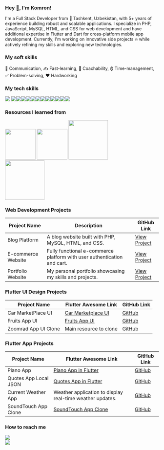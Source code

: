 ### Hey 👋, I'm Komron!

I'm a Full Stack Developer from 🌁 Tashkent, Uzbekistan, with 5+ years of experience building robust and scalable applications. I specialize in PHP, JavaScript, MySQL, HTML, and CSS for web development and have additional expertise in Flutter and Dart for cross-platform mobile app development. Currently, I'm working on innovative side projects 🔥 while actively refining my skills and exploring new technologies.

### My soft skills

🙌 Communication, ✍ Fast-learning, 🤵 Coachability, ⌚ Time-management, ✅ Problem-solving, ❤️️ Hardworking

### My tech skills

![](https://img.shields.io/badge/Code-PHP-blue) ![](https://img.shields.io/badge/Code-JavaScript-yellow)![](https://img.shields.io/badge/Database-MySQL-blue)![](https://img.shields.io/badge/Code-HTML-orange)![](https://img.shields.io/badge/Code-CSS-green)![](https://img.shields.io/badge/Framework-Flutter-blue)![](https://img.shields.io/badge/Code-Dart-blue)![](https://img.shields.io/badge/Dart-Async-blue)![](https://img.shields.io/badge/Dart-GetX-green)![](https://img.shields.io/badge/Dart-BloC-red)![](https://img.shields.io/badge/Git-GitHub-black)![](https://img.shields.io/badge/Open-API-green)![](https://img.shields.io/badge/Design-Figma-purple)  

### Resources I learned from

<img src="https://covers.zlibcdn2.com/covers299/books/9f/34/2e/9f342e887b3d2ade65b2cf7f4546f17b.jpg" width="100px"> <img src="https://covers.zlibcdn2.com/covers299/books/a7/e3/d5/a7e3d5ba0b5ab50cfb3aab01290d04ce.jpg" width="100px"> <img src="https://tutsgalaxy.net/wp-content/uploads/2019/12/The-Complete-2020-Flutter-Development-Bootcamp-With-Dart.jpg" height="129px">  
<img src="https://d25jw0bj0s58lg.cloudfront.net/optimized/2X/c/c9c8a139027304d90a0b05c7d9eb7a31dda312dd_2_690x388.jpeg" height="129px">

### Web Development Projects

| Project Name         | Description                                                                 | GitHub Link                                                                 |
|----------------------|-----------------------------------------------------------------------------|-----------------------------------------------------------------------------|
| Blog Platform        | A blog website built with PHP, MySQL, HTML, and CSS.                       | [View Project](https://github.com/Komron-Mirzo/blog-platform)              |
| E-commerce Website   | Fully functional e-commerce platform with user authentication and cart.    | [View Project](https://github.com/Komron-Mirzo/ecommerce-website)          |
| Portfolio Website    | My personal portfolio showcasing my skills and projects.                   | [View Project](https://github.com/Komron-Mirzo/portfolio-website)          |

### Flutter UI Design Projects

| Project Name         | Flutter Awesome Link                                                          | GitHub Link                                                                 |
|----------------------|-------------------------------------------------------------------------------|-----------------------------------------------------------------------------|
| Car MarketPlace UI   | [Car Marketplace UI](https://flutterawesome.com/car-marketplace-app-ui-in-flutter/) | [GitHub](https://github.com/Komron-Mirzo/car_marketplace_ui)              |
| Fruits App UI        | [Fruits App UI](https://flutterawesome.com/fruits-shop-app-ui-design-in-flutter/) | [GitHub](https://github.com/Komron-Mirzo/FruitsApp)                       |
| Zoomrad App UI Clone | [Main resource to clone](https://play.google.com/store/apps/details?id=uz.aloqabank.zoomrad&hl=ru&gl=US) | [GitHub](https://github.com/Komron-Mirzo/fin_app_ui)                       |

### Flutter App Projects

| Project Name           | Flutter Awesome Link                                                          | GitHub Link                                                                 |
|------------------------|-------------------------------------------------------------------------------|-----------------------------------------------------------------------------|
| Piano App              | [Piano App in Flutter](https://flutterawesome.com/flutter-piano-app-black-and-white/) | [GitHub](https://github.com/Komron-Mirzo/piano_app)                        |
| Quotes App Local JSON  | [Quotes App in Flutter](https://flutterawesome.com/quotes-json-using-local-dart-file-2-times/) | [GitHub](https://github.com/Komron-Mirzo/quotes_json_2)                   |
| Current Weather App    | Weather application to display real-time weather updates.                     | [GitHub](https://github.com/Komron-Mirzo/weather_app)                      |
| SoundTouch App Clone   | [SoundTouch App Clone](https://flutterawesome.com/sound-touch-app-clone-using-flutter/) | [GitHub](https://github.com/Komron-Mirzo/sound_touch)                     |

### How to reach me

<a href="https://www.linkedin.com/in/komron-mirzo-abduvaliev-5a1892196/"> <img src="https://img.shields.io/badge/LinkedIn-Profile-blue"> </a>  
<a href="https://t.me/Mevlana1994"> <img src="https://img.shields.io/badge/Telegram-User-blue"> </a>
